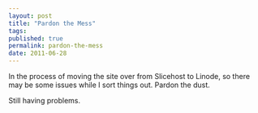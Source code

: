 ```yaml
---
layout: post
title: "Pardon the Mess"
tags: 
published: true
permalink: pardon-the-mess
date: 2011-06-28
---
```


In the process of moving the site over from Slicehost to Linode, so there may be some issues while I sort things out. Pardon the dust.

Still having problems.
